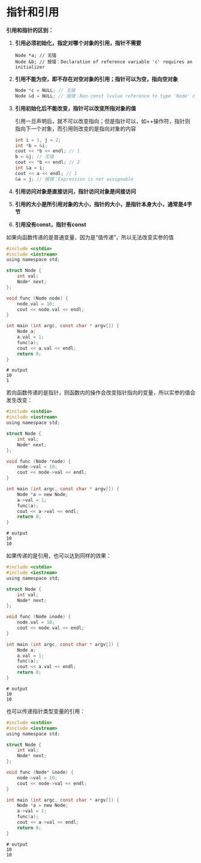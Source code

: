 # 指针和引用

**引用和指针的区别：**

1. **引用必须初始化，指定对哪个对象的引用，指针不需要**

    ```
    Node *a; // 无错
    Node &b; // 报错：Declaration of reference variable 'c' requires an initializer
    ```

2. **引用不能为空，即不存在对空对象的引用；指针可以为空，指向空对象**

    ```c
    Node *c = NULL; // 无错
    Node &d = NULL; // 报错：Non-const lvalue reference to type 'Node' cannot bind to a temporary of type 'long'
    ```

3. **引用初始化后不能改变，指针可以改变所指对象的值**

    引用一旦声明后，就不可以改变指向；但是指针可以，如++操作符，指针则指向下一个对象，而引用则改变的是指向对象的内容

    ```c
    int i = 1, j = 2;
    int *b = &i;
    cout << *b << endl; // 1
    b = &j; // 无错
    cout << *b << endl; // 2
    int &a = i;
    cout << a << endl; // 1
    &a = j; // 报错：Expression is not assignable
    ```

4. **引用访问对象是直接访问，指针访问对象是间接访问**
5. **引用的大小是所引用对象的大小，指针的大小，是指针本身大小，通常是4字节**
6. **引用没有const，指针有const**


如果向函数传递的是普通变量，因为是“值传递”，所以无法改变实参的值

```c
#include <cstdio>
#include <iostream>
using namespace std;

struct Node {
    int val;
    Node* next;
};

void func (Node node) {
    node.val = 10;
    cout << node.val << endl;
}

int main (int argc, const char * argv[]) {
    Node a;
    a.val = 1;
    func(a);
    cout << a.val << endl;
    return 0;
}
```

```
# output
10
1
```


若向函数传递的是指针，则函数内的操作会改变指针指向的变量，所以实参的值会发生改变：

```c
#include <cstdio>
#include <iostream>
using namespace std;

struct Node {
    int val;
    Node* next;
};

void func (Node *node) {
    node->val = 10;
    cout << node->val << endl;
}

int main (int argc, const char * argv[]) {
    Node *a = new Node;
    a->val = 1;
    func(a);
    cout << a->val << endl;
    return 0;
}
```

```
# output
10
10
```


如果传递的是引用，也可以达到同样的效果：

```c
#include <cstdio>
#include <iostream>
using namespace std;

struct Node {
    int val;
    Node* next;
};

void func (Node &node) {
    node.val = 10;
    cout << node.val << endl;
}

int main (int argc, const char * argv[]) {
    Node a;
    a.val = 1;
    func(a);
    cout << a.val << endl;
    return 0;
}
```

```
# output
10
10
```


也可以传递指针类型变量的引用：

```c
#include <cstdio>
#include <iostream>
using namespace std;

struct Node {
    int val;
    Node* next;
};

void func (Node* &node) {
    node->val = 10;
    cout << node->val << endl;
}

int main (int argc, const char * argv[]) {
    Node *a = new Node;
    a->val = 1;
    func(a);
    cout << a->val << endl;
    return 0;
}
```

```
# output
10
10
```